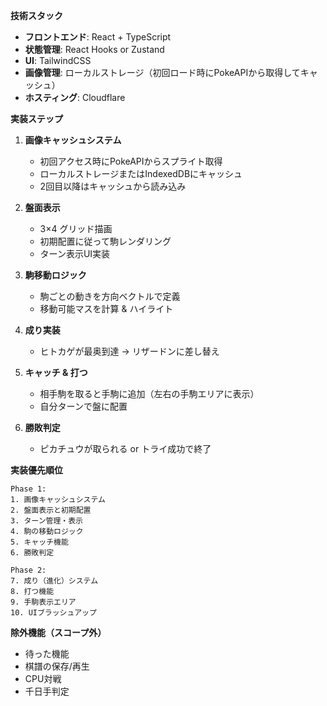 **技術スタック**

* **フロントエンド**: React + TypeScript
* **状態管理**: React Hooks or Zustand
* **UI**: TailwindCSS
* **画像管理**: ローカルストレージ（初回ロード時にPokeAPIから取得してキャッシュ）
* **ホスティング**: Cloudflare

**実装ステップ**

1. **画像キャッシュシステム**
    * 初回アクセス時にPokeAPIからスプライト取得
    * ローカルストレージまたはIndexedDBにキャッシュ
    * 2回目以降はキャッシュから読み込み

2. **盤面表示**
    * 3×4 グリッド描画
    * 初期配置に従って駒レンダリング
    * ターン表示UI実装

3. **駒移動ロジック**
    * 駒ごとの動きを方向ベクトルで定義
    * 移動可能マスを計算 & ハイライト

4. **成り実装**
    * ヒトカゲが最奥到達 → リザードンに差し替え

5. **キャッチ & 打つ**
    * 相手駒を取ると手駒に追加（左右の手駒エリアに表示）
    * 自分ターンで盤に配置

6. **勝敗判定**
    * ピカチュウが取られる or トライ成功で終了

**実装優先順位**

```
Phase 1:
1. 画像キャッシュシステム
2. 盤面表示と初期配置
3. ターン管理・表示
4. 駒の移動ロジック
5. キャッチ機能
6. 勝敗判定

Phase 2:
7. 成り（進化）システム
8. 打つ機能
9. 手駒表示エリア
10. UIブラッシュアップ
```

**除外機能（スコープ外）**

* 待った機能
* 棋譜の保存/再生
* CPU対戦
* 千日手判定